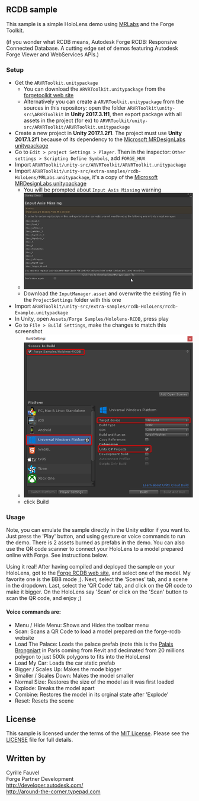 
## RCDB sample

This sample is a simple HoloLens demo using [MRLabs](https://github.com/Microsoft/MRDesignLabs_Unity) and the Forge Toolkit.

(if you wonder what RCDB means, Autodesk Forge RCDB: Responsive Connected Database. A cutting edge set of demos featuring Autodesk Forge Viewer and WebServices APIs.)

### Setup

- Get the `ARVRToolkit.unitypackage`
  - You can download the `ARVRToolkit.unitypackage` from the [forgetoolkit web site](http://forgetoolkit.com/)
  - Alternatively you can create a `ARVRToolkit.unitypackage` from the sources in this repository: open the folder `ARVRToolkit\unity-src\ARVRToolkit` in **Unity 2017.3.1f1**, then export package with all assets in the project (for ex) to `ARVRToolkit/unity-src/ARVRToolkit/ARVRToolkit.unitypackage`
- Create a new project in **Unity 2017.1.2f1**. The project must use **Unity 2017.1.2f1** because of its dependency to the [Microsoft MRDesignLabs unitypackage](https://github.com/Microsoft/MRDesignLabs_Unity)
- Go to `Edit > project Settings > Player`. Then in the inspector: `Other settings > Scripting Define Symbols`, add `FORGE_HUX`
- Import `ARVRToolkit/unity-src/ARVRToolkit/ARVRToolkit.unitypackage`
- Import `ARVRToolkit/unity-src/extra-samples/rcdb-HoloLens/MRLabs.unitypackage`, it's a copy of the [Microsoft MRDesignLabs unitypackage](https://github.com/Microsoft/MRDesignLabs_Unity)
  - You will be prompted about `Input Axis Missing` warning
  - ![](img/input-axis-missing.png)
  - Download the `InputManager.asset` and overwrite the existing file in the `ProjectSettings` folder with this one
- Import `ARVRToolkit/unity-src/extra-samples/rcdb-HoloLens/rcdb-Example.unitypackage`
- In Unity, open `Assets/Forge Samples/Hololens-RCDB`, press play
- Go to `File > Build Settings`, make the changes to match this screenshot
  - ![](img/build-settings.png)
  - click Build

### Usage

Note, you can emulate the sample directly in the Unity editor if you want to. Just press the 'Play' button, and using gesture or voice commands to run the demo. There is 2 assets burned as prefabs in the demo. You can also use the QR code scanner to connect your HoloLens to a model prepared online with Forge. See instructions below.

Using it real!
After having compiled and deployed the sample on your HoloLens, got to the [Forge RCDB web site](https://forge-rcdb.autodesk.io/configurator?id=5a2b31ee58144b89730d6d5a), and select one of the model. My favorite one is the BB8 mode ;). Next, select the 'Scenes' tab, and a scene in the dropdown. Last, select the 'QR Code' tab, and click on the QR code to make it bigger. On the HoloLens say 'Scan' or click on the 'Scan' button to scan the QR code, and enjoy ;)

#### Voice commands are:

* Menu / Hide Menu: Shows and Hides the toolbar menu
* Scan: Scans a QR Code to load a model prepared on the forge-rcdb website
* Load The Palace: Loads the palace prefab (note this is the [Palais Brongniart](http://www.palaisbrongniart.com/nef.html) in Paris coming from Revit and decimated from 20 millions polygon to just 500k polygons to fits into the HoloLens)
* Load My Car: Loads the car static prefab
* Bigger / Scales Up: Makes the mode bigger
* Smaller / Scales Down: Makes the model smaller
* Normal Size: Restores the size of the model as it was first loaded
* Explode: Breaks the model apart
* Combine: Restores the model in its orginal state after 'Explode'
* Reset: Resets the scene

## License

This sample is licensed under the terms of the [MIT License](http://opensource.org/licenses/MIT). 
Please see the [LICENSE](LICENSE) file for full details.


## Written by

Cyrille Fauvel <br />
Forge Partner Development <br />
http://developer.autodesk.com/ <br />
http://around-the-corner.typepad.com <br />